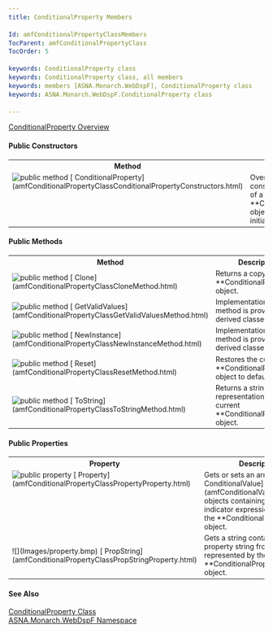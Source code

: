 ```yaml
---
title: ConditionalProperty Members

Id: amfConditionalPropertyClassMembers
TocParent: amfConditionalPropertyClass
TocOrder: 5

keywords: ConditionalProperty class
keywords: ConditionalProperty class, all members
keywords: members [ASNA.Monarch.WebDspF], ConditionalProperty class
keywords: ASNA.Monarch.WebDspF.ConditionalProperty class

---
```


[ ConditionalProperty Overview](amfConditionalPropertyClass.html) 

#### Public Constructors
<table class="mytable" cellspacing="0" cellpadding="4" width="90%">
          <colgroup>
            <col width="30%" />
            <col width="70%" />
          </colgroup>
          <tr>
            <th>Method</th>
            <th>Description</th>
          </tr>
          <tr valign="top">
            <td><img  height="16" alt="public method" src="../Images/Methods.bmp" width="16" border="0" />
              [
              ConditionalProperty](amfConditionalPropertyClassConditionalPropertyConstructors.html)
            </td>
            <td>Overloaded method to
            construct a new instance of a 
 **ConditionalProperty**  object, with or
            without initial property values.</td>
          </tr>
</table>

#### Public Methods
<table class="mytable" cellspacing="0" cellpadding="4" width="90%">
          <colgroup>
            <col width="30%" />
            <col width="70%" />
          </colgroup>
          <tr>
            <th>Method</th>
            <th>Description</th>
          </tr>
          <tr>
            <td><img  height="16" alt="public method" src="../Images/Methods.bmp" width="16" border="0" />
              [
              Clone](amfConditionalPropertyClassCloneMethod.html)
            </td>
            <td>Returns a copy of the 
 **ConditionalProperty**  object.</td>
          </tr>
          <tr>
            <td><img  height="16" alt="public method" src="../Images/Methods.bmp" width="16" border="0" />
              [
              GetValidValues](amfConditionalPropertyClassGetValidValuesMethod.html)
            </td>
            <td>Implementation of this
            method is provided in the derived classes.</td>
          </tr>
          <tr>
            <td><img  height="16" alt="public method" src="../Images/Methods.bmp" width="16" border="0" />
              [
              NewInstance](amfConditionalPropertyClassNewInstanceMethod.html)
            </td>
            <td>Implementation of this
            method is provided in the derived classes.</td>
          </tr>
          <tr>
            <td><img  height="16" alt="public method" src="../Images/Methods.bmp" width="16" border="0" />
              [
              Reset](amfConditionalPropertyClassResetMethod.html)
            </td>
            <td>Restores the current 
 **ConditionalProperty**  object to default
            values.</td>
          </tr>
          <tr>
            <td><img  height="16" alt="public method" src="../Images/Methods.bmp" width="16" border="0" />
              [
              ToString](amfConditionalPropertyClassToStringMethod.html)
            </td>
            <td>Returns a string
            representation of the current 
 **ConditionalProperty**  object.</td>
          </tr>
</table>

#### Public Properties
<table class="mytable" cellspacing="0" cellpadding="4" width="90%">
          <colgroup>
            <col width="30%" />
            <col width="70%" />
          </colgroup>
          <tr>
            <th>Property</th>
            <th>Description</th>
          </tr>
          <tr valign="top">
            <td><img  height="16" alt="public property" src="../Images/property.bmp" width="16" border="0" />
              [
              Property](amfConditionalPropertyClassPropertyProperty.html)
            </td>
            <td>Gets or sets an array of 
            [
            ConditionalValue](amfConditionalValueClass.html) objects containing conditional
            indicator expression values for the 
 **ConditionalProperty**  object.</td>
          </tr>
          <tr>
            <td>![](Images/property.bmp)
              [
              PropString](amfConditionalPropertyClassPropStringProperty.html)
            </td>
            <td>Gets a string containing
            the property string from the object represented by the 
 **ConditionalProperty**  object.</td>
          </tr>
</table>

#### See Also
[ ConditionalProperty Class](amfConditionalPropertyClass.html) <br /> [ ASNA.Monarch.WebDspF Namespace](amfWebDspFNamespace.html) 
